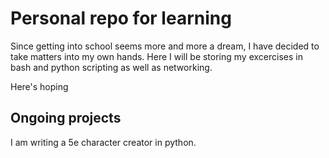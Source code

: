 # Personal repo for learning

Since getting into school seems more and more a dream, I have decided to take
matters into my own hands. Here I will be storing my excercises in bash and 
python scripting as well as networking.

Here's hoping

## Ongoing projects

I am writing a 5e character creator in python.
